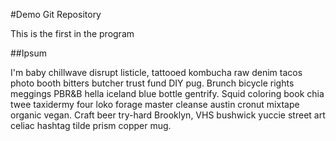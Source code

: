 #Demo Git Repository


This is the first in the program

##Ipsum

I'm baby chillwave disrupt listicle, tattooed kombucha raw denim 
tacos photo booth bitters butcher trust fund DIY pug. Brunch bicycle 
rights meggings PBR&B hella iceland blue bottle gentrify. Squid coloring book 
chia twee taxidermy four loko forage master cleanse austin cronut mixtape organic vegan. 
Craft beer try-hard Brooklyn, VHS bushwick yuccie street art celiac hashtag tilde prism copper mug.
